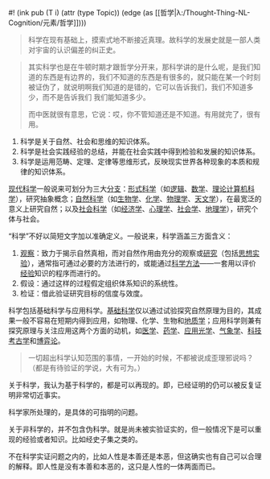 #! (ink pub (T i) (attr (type Topic)) (edge (as [[哲学|λ:/Thought-Thing-NL-Cognition/元素/哲学]])))

> 科学在现有基础上，摸索式地不断接近真理。故科学的发展史就是一部人类对宇宙的认识偏差的纠正史。

> 其实科学也是在牛顿时期才跟哲学分开来，那科学讲的是什么呢，是我们知道的东西是有边界的，我们不知道的东西是有很多的，就只能在某一个时刻被证伪了，就说明啊我们知道的是错的，它可以告诉我们，我们不知道多少，而不是告诉我们 我们能知道多少。
> 
> 而中医就很有意思，它说：哎，你不管知道还是不知道。有用就完了，很有用。


1. 科学是关于自然、社会和思维的知识体系。
2. 科学是社会实践经验的总结，并能在社会实践中得到检验和发展的知识体系。
3. 科学是运用范畴、定理、定律等思维形式，反映现实世界各种现象的本质和规律的知识体系。



[现代科学](https://zh.wikipedia.org/wiki/%E7%8E%B0%E4%BB%A3%E7%A7%91%E5%AD%A6 "现代科学")一般说来可划分为三大[分支](https://zh.wikipedia.org/wiki/%E7%A7%91%E5%AD%A6%E5%88%86%E6%94%AF "科学分支")：[形式科学](https://zh.wikipedia.org/wiki/%E5%BD%A2%E5%BC%8F%E7%A7%91%E5%AD%B8 "形式科学")（如[逻辑](https://zh.wikipedia.org/wiki/%E9%80%BB%E8%BE%91 "逻辑")、[数学](https://zh.wikipedia.org/wiki/%E6%95%B0%E5%AD%A6 "数学")、[理论计算机科学](https://zh.wikipedia.org/wiki/%E7%90%86%E8%AE%BA%E8%AE%A1%E7%AE%97%E6%9C%BA%E7%A7%91%E5%AD%A6 "理论计算机科学")），研究抽象概念；[自然科学](https://zh.wikipedia.org/wiki/%E8%87%AA%E7%84%B6%E7%A7%91%E5%AD%A6 "自然科学")（如[生物学](https://zh.wikipedia.org/wiki/%E7%94%9F%E7%89%A9%E5%AD%A6 "生物学")、[化学](https://zh.wikipedia.org/wiki/%E5%8C%96%E5%AD%A6 "化学")、[物理学](https://zh.wikipedia.org/wiki/%E7%89%A9%E7%90%86%E5%AD%A6 "物理学")、[天文学](https://zh.wikipedia.org/wiki/%E5%A4%A9%E6%96%87%E5%AD%A6 "天文学")），在最宽泛的意义上研究自然；以及[社会科学](https://zh.wikipedia.org/wiki/%E7%A4%BE%E4%BC%9A%E7%A7%91%E5%AD%A6 "社会科学")（如[经济学](https://zh.wikipedia.org/wiki/%E7%BB%8F%E6%B5%8E%E5%AD%A6 "经济学")、[心理学](https://zh.wikipedia.org/wiki/%E5%BF%83%E7%90%86%E5%AD%A6 "心理学")、[社会学](https://zh.wikipedia.org/wiki/%E7%A4%BE%E4%BC%9A%E5%AD%A6 "社会学")、[地理学](https://zh.wikipedia.org/wiki/%E5%9C%B0%E7%90%86%E5%AD%B8 "地理学")），研究个体与社会。


“科学”不好以简短文字加以准确定义。一般说来，科学涵盖三方面含义：

1.  [观察](https://zh.wikipedia.org/wiki/%E8%A7%80%E5%AF%9F "观察")：致力于揭示自然真相，而对自然作用由充分的观察或[研究](https://zh.wikipedia.org/wiki/%E7%A0%94%E7%A9%B6 "研究")（包括[思想实验](https://zh.wikipedia.org/wiki/%E6%80%9D%E6%83%B3%E5%AF%A6%E9%A9%97 "思想实验")），通常指可通过必要的方法进行的，或能通过[科学方法](https://zh.wikipedia.org/wiki/%E7%A7%91%E5%AD%B8%E6%96%B9%E6%B3%95 "科学方法")——一套用以评价[经验](https://zh.wikipedia.org/wiki/%E7%B6%93%E9%A9%97 "经验")知识的程序而进行的。
2.  假设：通过这样的过程假定组织体系知识的系统性。
3.  检证：借此验证研究目标的信度与效度。

科学包括基础科学与应用科学。[基础科学](https://zh.wikipedia.org/wiki/%E5%9F%BA%E7%A1%80%E7%A7%91%E5%AD%A6 "基础科学")仅以通过试验探究自然原理为目的，其成果一般不容易在短期内得到应用，如物理、化学、生物和[地质学](https://zh.wikipedia.org/wiki/%E5%9C%B0%E8%B4%A8%E5%AD%A6 "地质学")；应用科学则兼有探究原理与关注应用这两个方面的动机，如[医学](https://zh.wikipedia.org/wiki/%E5%8C%BB%E5%AD%A6 "医学")、[药学](https://zh.wikipedia.org/wiki/%E8%8D%AF%E5%AD%A6 "药学")、[应用光学](https://zh.wikipedia.org/w/index.php?title=%E5%BA%94%E7%94%A8%E5%85%89%E5%AD%A6&action=edit&redlink=1 "应用光学（页面不存在）")、[气象学](https://zh.wikipedia.org/wiki/%E6%B0%94%E8%B1%A1%E5%AD%A6 "气象学")、[科技考古学](https://zh.wikipedia.org/wiki/%E7%A7%91%E6%8A%80%E8%80%83%E5%8F%A4%E5%AD%A6 "科技考古学")和[博弈论](https://zh.wikipedia.org/wiki/%E5%8D%9A%E5%BC%88%E8%AE%BA "博弈论")。

> 一切超出科学认知范围的事情，一开始的时候，不都被说成歪理邪说吗？（都是有待验证的学说，大有可为。）



关于科学，我认为基于科学的，都是可以再现的。即，已经证明的仍可以被反复证明非常切近事实。

科学家所处理的，是具体的可指明的问题。

关于非科学的，并不包含伪科学。就是尚未被实验证实的，但一般情况下是可以重现的经验或者知识。比如经史子集之类的。

不在科学实证问题之内的，比如人性是本善还是本恶，但这确实也有自己可以合理的解释。即人性是没有本善和本恶的，这只是人性的一体两面而已。


